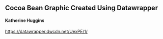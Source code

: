 ## Cocoa Bean Graphic Created Using Datawrapper

#### Katherine Huggins

https://datawrapper.dwcdn.net/UexPE/1/
